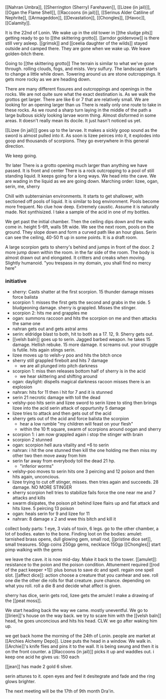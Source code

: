 [[Nahran Umbra]], [[Sherrington (Sherry) Farehaven]], [[Lizee (in jail)]], [[Ogan the Flame Shell]], [[Raccoons (in jail)]], [[Serinus Alder Catiline of Nephrite]], [[Armageddon]], [[Devastation]], [[Chongles]], [[Havoc]], [[Calamity]].

It is the 22nd of Lonin.
We wake up in the old tower in [[the sludge pits]] getting ready to go to [[the skittering grotto]]. [[arndor goldenvow]] is there still very asleep.
[[grimsk]] and [[ceelia daughter of the wilds]] stayed outside and camped there. They are gone when we wake up.
We leave golden-bitch there.

Going to [[the skittering grotto]]
The terrain is similar to what we've gone through. rolling clouds, fogs, and mists. Very sulfury.
The landscape starts to change a little while down. Towering around us are stone outcroppings. It gets more rocky as we are heading down. 

There are many different fissures and outcroppings and openings in the rocks. We are not quite sure what the exact destination is. As we walk the grottos get larger. There are like 6 or 7 that are relatively small.
We are looking for an opening larger than us
There is really only one route to take in these rocks. As we round a sharp turn laying in the middle of the path a large bulbous sickly looking larvae worm thing. Almost disformed in some areas. It doesn't really mean its docile. It just hasn't noticed us yet. 

[[Lizee (in jail)]] goes up to the larvae. It makes a sickly goop sound as the sword is almost pulled into it. As soon is lizee peirces into it, it explodes into goop and thousands of scorpions. They go everywhere in this general direction. 

We keep going.

1hr later
There is a grotto opening much larger than anything we have passed. It is front and center
There is a rock outcropping to a pool of still standing liquid. It keeps going for a long ways.
We head into the cave. We are wading in the liquid as we are going down. Marching order: lizee, ogan, serin, me, sherry

Chill with subterrainian environments. It starts to get shallower, with sectioned off pools of liquid. 
It is similar to bog environment. Pools become more frequent. No clue how deep. Extremely caustic. Assume it is naturally made. Not synthisized. 
I take a sample of the acid in one of my bottles. 

We get past the initial chamber. Then the ceiling dips down and the walls come in. height 5-6ft, walls 5ft wide.
We see the next room, pools on the ground. They slope down and form a curved path like an hour glass. 
Serin can see the ceiling, 40-50 ft up in some points. It is a draft room. 

A large scorpion gets to sherry's behind and jumps in front of the door.
2 more jump down within the room. 
in the far side of the room. The body is almost drawn out and elongated. It critters and creaks when moving. Slightly humanoid. 
"you trespass in my domain, you shall find no mercy here"

### initiative
- sherry: Casts shatter at the first scorpion. 15 thunder damage misses force balista
- scorpion 1: misses the first gets the second and grabs in the side. 5 bludgeoning damage. sherry is grappled. Misses the stinger.
- scorpion 2: hits me and grapples me
- ogan: summons raccoon and hits the scorpion on me and then attacks the same one
- nahran gets out and gets astral arms 
- serin: eldridge blast to both, hit to both as a 17. 12, 9. Sherry gets out.
- [[velsh baln]] goes up to serin. Jagged barbed weapon. he takes 15 damage. Hellish rebuke. 15 more damage. it screams out. your struggle is futile. hits again stings serin. 
- lizee moves up to velsh-y poo and hits the bitch once
- sherry still grappled firebolt and hits 7 damage
	- we are all plunged into pitch darkness
- scorpion 1: miss then releases bottom half of sherry is in the acid
	- we hear skittering and shifting around
- ogan: daylight: dispells magical darkness racoon misses there is an explosion
- nahran: hits for 11 then i hit for 7 and it is stunned
- serin 21 necrotic damage with toll the dead
- velshy-poo hits serin and lizee sword to serin lizee to sting then brings lizee into the acid serin attack of oppurtunity 5 damage
- lizee tries to attack and then gets out of the acid 
- sherry gets out of the acid and force balista the scorpion
	- hear a low rumble "my children will feast on your flesh"
	- within the 10 ft square, swarm of scorpions around oogan and sherry
- scorpion 1: i am now grappled again i stop the stinger with brain
- scorpion 2 stunned
- ogan: scorpion hell aura vitality and +6 to serin
- nahran: i hit the one stunned then kill the one holding me then miss my other two then move away from him
- serin far away from everybody toll the dead 21 hp. 
	- "inferior worms"
- velshy-poo moves to serin hits one 3 peircing and 12 poison and then hits again, unconcious. 
- lizee trying to cut off stinger, misses. then tries again and succeeds. 28 damage. NO MORE STINGER
- sherry scorpion hell tries to stabilize fails force the one near me and 7 attacks and kills 
- swarm disipates, the poison pit behind lizee flairs up and flat attack and hits lizee. 5 peircing 13 poison 
- ogan: heals serin for 9 and lizee for 11
- nahran: 8 damage x 2 and wwe this bitch and kill it

collect body parts: 1 eye, 3 vials of toxin, 6 legs. 
go to the other chamber, a lot of bodies. eaten to the bone. Finding loot on the bodies: amulet: tarnished brass opens, dull glowing gem, small rod, [[pristine dice set]], small treasures. 50gp coins 250gp gems, necklace 150gp
[[Chongles]] start pimp walking with the gems

we leave the cave. it is now mid-day. Make it back to the tower. 
[[amulet]]: resistance to the poion and the poison condition. Attunement required
[[rod of the pact keeper +1]]: plus bonus to save dc and spell. regain one spell slot.
[[affect dice]]: action choose a creature that you canhear and see. roll one die the other die rolls for that creature. pure chance. depending on what you roll. roll a die 8 and decide what affect is given.

sherry has dice, serin gets rod, lizee gets the amulet
I make a drawing of the [[peat moss]]. 

We start heading back the way we came. 
mostly uneventful. 
We go to [[lirien]]'s house on the way back.
we try to scare him with the [[velsh baln]] head, he goes unconcious and hits his head.
CLW. 
we go after waking him up.

we get back home the morning of the 24th of Lonin. people are market at [[Archies Alchemy Depo]]. 
Lizee puts the head in a window. We walk in. [[Archie]]'s knife flies and pins it to the wall. 
It is being swung and then it is on the front counter. 
a [[Raccoons (in jail)]] picks it up and waddles out. 
i keep one acid
he gives us: 150 each

[[jean]] has made 2 gold 6 silver. 

serin attunes to it. open eyes and feel it desitegrate and fade and the ring glows brighter. 

The next meeting will be the 17th of 9th month Dra'in. 